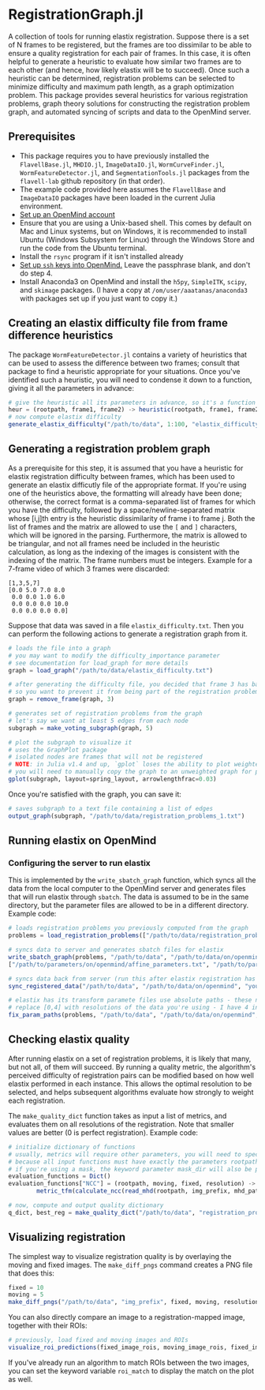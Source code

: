 # RegistrationGraph.jl

A collection of tools for running elastix registration. Suppose there is a set of N frames to be registered, but the frames are too dissimilar to be able to ensure a quality registration for each pair of frames. In this case, it is often helpful to generate a heuristic to evaluate how similar two frames are to each other (and hence, how likely elastix will be to succeed). Once such a heuristic can be determined, registration problems can be selected to minimize difficulty and maximum path length, as a graph optimization problem. This package provides several heuristics for various registration problems, graph theory solutions for constructing the registration problem graph, and automated syncing of scripts and data to the OpenMind server.

## Prerequisites

- This package requires you to have previously installed the `FlavellBase.jl`, `MHDIO.jl`,  `ImageDataIO.jl`, `WormCurveFinder.jl`, `WormFeatureDetector.jl`, and `SegmentationTools.jl` packages from the `flavell-lab` github repository (in that order).
- The example code provided here assumes the `FlavellBase` and `ImageDataIO` packages have been loaded in the current Julia environment.
- [Set up an OpenMind account](https://github.mit.edu/MGHPCC/openmind/wiki/Cookbook:-Getting-started)
- Ensure that you are using a Unix-based shell. This comes by default on Mac and Linux systems, but on Windows, it is recommended to install Ubuntu (Windows Subsystem for Linux) through the Windows Store and run the code from the Ubuntu terminal.
- Install the `rsync` program if it isn't installed already
- [Set up `ssh` keys into OpenMind.](https://www.digitalocean.com/community/tutorials/how-to-set-up-ssh-keys--2) Leave the passphrase blank, and don't do step 4.
- Install Anaconda3 on OpenMind and install the `h5py`, `SimpleITK`, `scipy`, and `skimage` packages. (I have a copy at `/om/user/aaatanas/anaconda3` with packages set up if you just want to copy it.)

## Creating an elastix difficulty file from frame difference heuristics

The package `WormFeatureDetector.jl` contains a variety of heuristics that can be used to assess the difference between two frames; consult that package to find a heuristic appropriate for your situations. Once you've identified such a heuristic, you will need to condense it down to a function, giving it all the parameters in advance:

```julia
# give the heuristic all its parameters in advance, so it's a function of just three arguments
heur = (rootpath, frame1, frame2) -> heuristic(rootpath, frame1, frame2, param1, param2, param3)
# now compute elastix difficulty
generate_elastix_difficulty("/path/to/data", 1:100, "elastix_difficulty.txt", heur)
```

## Generating a registration problem graph

As a prerequisite for this step, it is assumed that you have a heuristic for elastix registration difficulty between frames, which has been used to generate an elastix difficutly file of the appropriate format. If you're using one of the heuristics above, the formatting will already have been done; otherwise, the correct format is a comma-separated list of frames for which you have the difficulty, followed by a space/newline-separated matrix whose [i,j]th entry is the heuristic dissimilarity of frame i to frame j. Both the list of frames and the matrix are allowed to use the `[` and `]` characters, which will be ignored in the parsing. Furthermore, the matrix is allowed to be triangular, and not all frames need be included in the heuristic calculation, as long as the indexing of the images is consistent with the indexing of the matrix. The frame numbers must be integers. Example for a 7-frame video of which 3 frames were discarded:

```text
[1,3,5,7]
[0.0 5.0 7.0 8.0
 0.0 0.0 1.0 6.0
 0.0 0.0 0.0 10.0
 0.0 0.0 0.0 0.0]
```

Suppose that data was saved in a file `elastix_difficulty.txt`. Then you can perform the following actions to generate a registration graph from it.

```julia
# loads the file into a graph
# you may want to modify the difficulty_importance parameter
# see documentation for load_graph for more details
graph = load_graph("/path/to/data/elastix_difficulty.txt")

# after generating the difficulty file, you decided that frame 3 has bad data
# so you want to prevent it from being part of the registration problems
graph = remove_frame(graph, 3)

# generates set of registration problems from the graph
# let's say we want at least 5 edges from each node
subgraph = make_voting_subgraph(graph, 5)

# plot the subgraph to visualize it
# uses the GraphPlot package
# isolated nodes are frames that will not be registered
# NOTE: in Julia v1.4 and up, `gplot` loses the ability to plot weighted graphs
# you will need to manually copy the graph to an unweighted graph for plotting
gplot(subgraph, layout=spring_layout, arrowlengthfrac=0.03)
```

Once you're satisfied with the graph, you can save it:

```julia
# saves subgraph to a text file containing a list of edges
output_graph(subgraph, "/path/to/data/registration_problems_1.txt")
```

## Running elastix on OpenMind

### Configuring the server to run elastix

This is implemented by the `write_sbatch_graph` function, which syncs all the data from the local computer to the OpenMind server and generates files that will run elastix through `sbatch`. The data is assumed to be in the same directory, but the parameter files are allowed to be in a different directory. Example code:

```julia
# loads registration problems you previously computed from the graph
problems = load_registration_problems(["/path/to/data/registration_problems_1.txt"])

# syncs data to server and generates sbatch files for elastix
write_sbatch_graph(problems, "/path/to/data", "/path/to/data/on/openmind", "img_prefix", 
["/path/to/parameters/on/openmind/affine_parameters.txt", "/path/to/parameters/on/openmind/bspline_parameters.txt"], 2, "your_username"; head_path="head_pos.txt")

# syncs data back from server (run this after elastix registration has finished)
sync_registered_data("/path/to/data", "/path/to/data/on/openmind", "your_username")

# elastix has its transform paramete files use absolute paths - these need to be converted to the path on your machine
# replace [0,4] with resolutions of the data you're using - I have 4 incremental transform parameter files only for the second (bspline) regisration
fix_param_paths(problems, "/path/to/data", "/path/to/data/on/openmind", [0,4])
```

## Checking elastix quality

After running elastix on a set of registration problems, it is likely that many, but not all, of them will succeed. By running a quality metric, the algorithm's perceived difficulty of registration pairs can be modified based on how well elastix performed in each instance. This allows the optimal resolution to be selected, and helps subsequent algorithms evaluate how strongly to weight each registration.

The `make_quality_dict` function takes as input a list of metrics, and evaluates them on all resolutions of the registration. Note that smaller values are better (0 is perfect registration). Example code:

```julia
# initialize dictionary of functions
# usually, metrics will require other parameters, you will need to specify them here
# because all input functions must have exactly the parameters rootpath, moving, fixed, resolution
# if you're using a mask, the keyword parameter mask_dir will also be provided to the function
evaluation_functions = Dict()
evaluation_functions["NCC"] = (rootpath, moving, fixed, resolution) ->
        metric_tfm(calculate_ncc(read_mhd(rootpath, img_prefix, mhd_path, fixed, channel), read_img(MHD(joinpath(rootpath, regdir, "$(moving)to$(fixed)", "result.$(resolution[1]).R$(resolution[2]).mhd")))))

# now, compute and output quality dictionary
q_dict, best_reg = make_quality_dict("/path/to/data", "registration_problems_1.txt", "registration_quality_1.txt", evaluation_functions, "NCC", [(0,0), (0,1), (0,2), (1,0), (1,1), (1,2), (1,3)])
```

## Visualizing registration

The simplest way to visualize registration quality is by overlaying the moving and fixed images.
The `make_diff_pngs` command creates a PNG file that does this:

```julia
fixed = 10
moving = 5
make_diff_pngs("/path/to/data", "img_prefix", fixed, moving, resolutions)
```

You can also directly compare an image to a registration-mapped image, together with their ROIs:

```julia
# previously, load fixed and moving images and ROIs
visualize_roi_predictions(fixed_image_rois, moving_image_rois, fixed_image, moving_image)
```

If you've already run an algorithm to match ROIs between the two images, you can set the keyword variable
`roi_match` to display the match on the plot as well.
